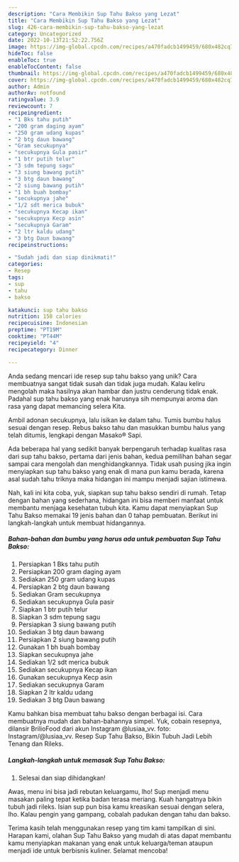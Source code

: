 ```yaml
---
description: "Cara Membikin Sup Tahu Bakso yang Lezat"
title: "Cara Membikin Sup Tahu Bakso yang Lezat"
slug: 426-cara-membikin-sup-tahu-bakso-yang-lezat
category: Uncategorized
date: 2022-10-13T21:52:22.756Z
image: https://img-global.cpcdn.com/recipes/a470fadcb1499459/680x482cq70/sup-tahu-bakso-foto-resep-utama.jpg
hideToc: false
enableToc: true
enableTocContent: false
thumbnail: https://img-global.cpcdn.com/recipes/a470fadcb1499459/680x482cq70/sup-tahu-bakso-foto-resep-utama.jpg
cover: https://img-global.cpcdn.com/recipes/a470fadcb1499459/680x482cq70/sup-tahu-bakso-foto-resep-utama.jpg
author: Admin
authorAv: notfound
ratingvalue: 3.9
reviewcount: 7
recipeingredient:
- "1 Bks tahu putih"
- "200 gram daging ayam"
- "250 gram udang kupas"
- "2 btg daun bawang"
- "Gram secukupnya"
- "secukupnya Gula pasir"
- "1 btr putih telur"
- "3 sdm tepung sagu"
- "3 siung bawang putih"
- "3 btg daun bawang"
- "2 siung bawang putih"
- "1 bh buah bombay"
- "secukupnya jahe"
- "1/2 sdt merica bubuk"
- "secukupnya Kecap ikan"
- "secukupnya Kecp asin"
- "secukupnya Garam"
- "2 ltr kaldu udang"
- "3 btg Daun bawang"
recipeinstructions:

- "Sudah jadi dan siap dinikmati!"
categories:
- Resep
tags:
- sup
- tahu
- bakso

katakunci: sup tahu bakso 
nutrition: 158 calories
recipecuisine: Indonesian
preptime: "PT19M"
cooktime: "PT44M"
recipeyield: "4"
recipecategory: Dinner

---
```





Anda sedang mencari ide resep sup tahu bakso yang unik? Cara membuatnya sangat tidak susah dan tidak juga mudah. Kalau keliru mengolah maka hasilnya akan hambar dan justru cenderung tidak enak. Padahal sup tahu bakso yang enak harusnya sih mempunyai aroma dan rasa yang dapat memancing selera Kita.





Ambil adonan secukupnya, lalu isikan ke dalam tahu. Tumis bumbu halus sesuai dengan resep. Rebus bakso tahu dan masukkan bumbu halus yang telah ditumis, lengkapi dengan Masako® Sapi.

Ada beberapa hal yang sedikit banyak berpengaruh terhadap kualitas rasa dari sup tahu bakso, pertama dari jenis bahan, kedua pemilihan bahan segar sampai cara mengolah dan menghidangkannya. Tidak usah pusing jika ingin menyiapkan sup tahu bakso yang enak di mana pun kamu berada, karena asal sudah tahu triknya maka hidangan ini mampu menjadi sajian istimewa.






Nah, kali ini kita coba, yuk, siapkan sup tahu bakso sendiri di rumah. Tetap dengan bahan yang sederhana, hidangan ini bisa memberi manfaat untuk membantu menjaga kesehatan tubuh kita. Kamu dapat menyiapkan Sup Tahu Bakso memakai 19 jenis bahan dan 0 tahap pembuatan. Berikut ini langkah-langkah untuk membuat hidangannya.

<!--inarticleads1-->

##### Bahan-bahan dan bumbu yang harus ada untuk pembuatan Sup Tahu Bakso:

1. Persiapkan 1 Bks tahu putih
1. Persiapkan 200 gram daging ayam
1. Sediakan 250 gram udang kupas
1. Persiapkan 2 btg daun bawang
1. Sediakan Gram secukupnya
1. Sediakan secukupnya Gula pasir
1. Siapkan 1 btr putih telur
1. Siapkan 3 sdm tepung sagu
1. Persiapkan 3 siung bawang putih
1. Sediakan 3 btg daun bawang
1. Persiapkan 2 siung bawang putih
1. Gunakan 1 bh buah bombay
1. Siapkan secukupnya jahe
1. Sediakan 1/2 sdt merica bubuk
1. Sediakan secukupnya Kecap ikan
1. Gunakan secukupnya Kecp asin
1. Sediakan secukupnya Garam
1. Siapkan 2 ltr kaldu udang
1. Sediakan 3 btg Daun bawang


Kamu bahkan bisa membuat tahu bakso dengan berbagai isi. Cara membuatnya mudah dan bahan-bahannya simpel. Yuk, cobain resepnya, dilansir BrilioFood dari akun Instagram @lusiaa_vv. foto: Instagram/@lusiaa_vv. Resep Sup Tahu Bakso, Bikin Tubuh Jadi Lebih Tenang dan Rileks. 

<!--inarticleads2-->

##### Langkah-langkah untuk memasak Sup Tahu Bakso:


1. Selesai dan siap dihidangkan!

Awas, menu ini bisa jadi rebutan keluargamu, lho! Sup menjadi menu masakan paling tepat ketika badan terasa meriang. Kuah hangatnya bikin tubuh jadi rileks. Isian sup pun bisa kamu kreasikan sesuai dengan selera, lho. Kalau pengin yang gampang, cobalah padukan dengan tahu dan bakso. 

Terima kasih telah menggunakan resep yang tim kami tampilkan di sini. Harapan kami, olahan Sup Tahu Bakso yang mudah di atas dapat membantu kamu menyiapkan makanan yang enak untuk keluarga/teman ataupun menjadi ide untuk berbisnis kuliner. Selamat mencoba!
